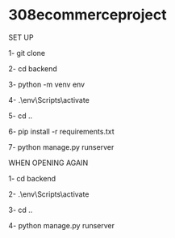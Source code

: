 # 308ecommerceproject

SET UP

1- git clone 

2- cd backend 

3- python -m venv env 

4- .\env\Scripts\activate 

5- cd .. 

6- pip install -r requirements.txt 

7- python manage.py runserver 



WHEN OPENING AGAIN

1- cd backend 

2- .\env\Scripts\activate 

3- cd .. 

4- python manage.py runserver

